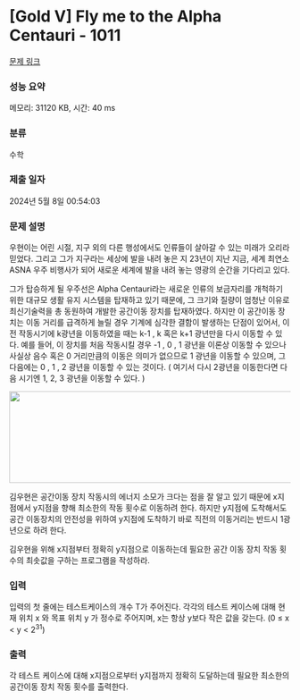 # [Gold V] Fly me to the Alpha Centauri - 1011 

[문제 링크](https://www.acmicpc.net/problem/1011) 

### 성능 요약

메모리: 31120 KB, 시간: 40 ms

### 분류

수학

### 제출 일자

2024년 5월 8일 00:54:03

### 문제 설명

<p>우현이는 어린 시절, 지구 외의 다른 행성에서도 인류들이 살아갈 수 있는 미래가 오리라 믿었다. 그리고 그가 지구라는 세상에 발을 내려 놓은 지 23년이 지난 지금, 세계 최연소 ASNA 우주 비행사가 되어 새로운 세계에 발을 내려 놓는 영광의 순간을 기다리고 있다.</p>

<p>그가 탑승하게 될 우주선은 Alpha Centauri라는 새로운 인류의 보금자리를 개척하기 위한 대규모 생활 유지 시스템을 탑재하고 있기 때문에, 그 크기와 질량이 엄청난 이유로 최신기술력을 총 동원하여 개발한 공간이동 장치를 탑재하였다. 하지만 이 공간이동 장치는 이동 거리를 급격하게 늘릴 경우 기계에 심각한 결함이 발생하는 단점이 있어서, 이전 작동시기에 k광년을 이동하였을 때는 k-1 , k 혹은 k+1 광년만을 다시 이동할 수 있다. 예를 들어, 이 장치를 처음 작동시킬 경우 -1 , 0 , 1 광년을 이론상 이동할 수 있으나 사실상 음수 혹은 0 거리만큼의 이동은 의미가 없으므로 1 광년을 이동할 수 있으며, 그 다음에는 0 , 1 , 2 광년을 이동할 수 있는 것이다. ( 여기서 다시 2광년을 이동한다면 다음 시기엔 1, 2, 3 광년을 이동할 수 있다. )</p>

<p style="text-align: center;"><img alt="" src="https://www.acmicpc.net/upload/201003/rlaehdgur.JPG" style="height:164px; width:626px"></p>

<p>김우현은 공간이동 장치 작동시의 에너지 소모가 크다는 점을 잘 알고 있기 때문에 x지점에서 y지점을 향해 최소한의 작동 횟수로 이동하려 한다. 하지만 y지점에 도착해서도 공간 이동장치의 안전성을 위하여 y지점에 도착하기 바로 직전의 이동거리는 반드시 1광년으로 하려 한다.</p>

<p>김우현을 위해 x지점부터 정확히 y지점으로 이동하는데 필요한 공간 이동 장치 작동 횟수의 최솟값을 구하는 프로그램을 작성하라.</p>

### 입력 

 <p>입력의 첫 줄에는 테스트케이스의 개수 T가 주어진다. 각각의 테스트 케이스에 대해 현재 위치 x 와 목표 위치 y 가 정수로 주어지며, x는 항상 y보다 작은 값을 갖는다. (0 ≤ x < y < 2<sup>31</sup>)</p>

### 출력 

 <p>각 테스트 케이스에 대해 x지점으로부터 y지점까지 정확히 도달하는데 필요한 최소한의 공간이동 장치 작동 횟수를 출력한다.</p>

